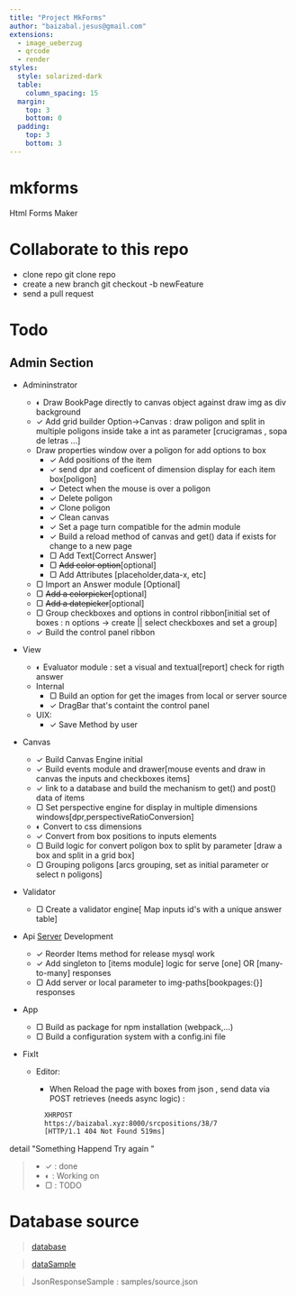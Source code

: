 ```yaml
---
title: "Project MkForms"
author: "baizabal.jesus@gmail.com"
extensions:
  - image_ueberzug
  - qrcode
  - render
styles:
  style: solarized-dark
  table:
    column_spacing: 15
  margin:
    top: 3
    bottom: 0
  padding:
    top: 3
    bottom: 3
---
```


# mkforms

Html Forms Maker

# Collaborate to this repo

- clone repo git clone repo
- create a new branch git checkout -b newFeature
- send a pull request

# Todo

## Admin Section

- Admininstrator
  - ◐ Draw BookPage directly to canvas object against draw img as div background
  - ✓ Add grid builder Option->Canvas : draw poligon and split in multiple poligons inside take a int as parameter [crucigramas , sopa de letras ...]
  - Draw properties window over a poligon for add options to box
    - ✓ Add positions of the item
    - ✓ send dpr and coeficent of dimension display for each item box[poligon]
    - ✓ Detect when the mouse is over a poligon
    - ✓ Delete poligon
    - ✓ Clone poligon
    - ✓ Clean canvas
    - ✓ Set a page turn compatible for the admin module
    - ✓ Build a reload method of canvas and get() data if exists for change to a new page
    - ▢ Add Text[Correct Answer]
    - ▢ ~~Add color option~~[optional]
    - ▢ Add Attributes [placeholder,data-x, etc]
  - ▢ Import an Answer module [Optional]
  - ▢ ~~Add a colorpicker~~[optional]
  - ▢ ~~Add a datepicker~~[optional]
  - ▢ Group checkboxes and options in control ribbon[initial set of boxes : n options -> create || select checkboxes and set a group]
  - ✓ Build the control panel ribbon
- View
  - ◐ Evaluator module : set a visual and textual[report] check for rigth answer
  - Internal
    - ▢ Build an option for get the images from local or server source
    - ✓ DragBar that's containt the control panel
  - UIX:
    - ✓ Save Method by user
- Canvas
  - ✓ Build Canvas Engine initial
  - ✓ Build events module and drawer[mouse events and draw in canvas the inputs and checkboxes items]
  - ✓ link to a database and build the mechanism to get() and post() data of items
  - ▢ Set perspective engine for display in multiple dimensions windows[dpr,perspectiveRatioConversion]
  - ◐ Convert to css dimensions
  - ✓ Convert from box positions to inputs elements
  - ▢ Build logic for convert poligon box to split by parameter [draw a box and split in a grid box]
  - ▢ Grouping poligons [arcs grouping, set as initial parameter or select n poligons]
- Validator

  - ▢ Create a validator engine[ Map inputs id's with a unique answer table]

- Api [Server](https://github.com/ambagasdowa/bms_connector.git) Development

  - ✓ Reorder Items method for release mysql work
  - ✓ Add singleton to [items module] logic for serve [one] OR [many-to-many] responses
  - ▢ Add server or local parameter to img-paths[bookpages:{}] responses

- App

  - ▢ Build as package for npm installation (webpack,...)
  - ▢ Build a configuration system with a config.ini file

- FixIt

  - Editor:

    - When Reload the page with boxes from json , send data via POST retrieves (needs async logic) :

    ```bash
      XHRPOST
      https://baizabal.xyz:8000/srcpositions/38/7
      [HTTP/1.1 404 Not Found 519ms]
    ```

detail "Something Happend Try again "

> - ✓ : done
> - ◐ : Working on
> - ▢ : TODO

# Database source

> [database](https://gitlab.com/ambagasdowa/sql/-/raw/master/mariadb/panamericano/bms.sql)

> [dataSample](https://gitlab.com/ambagasdowa/sql/-/raw/master/mariadb/panamericano/bms_bulk_data.sql)

> JsonResponseSample : samples/source.json
